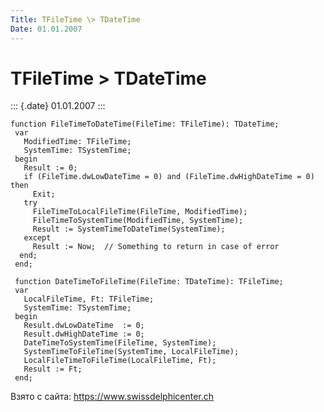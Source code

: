 ```yaml
---
Title: TFileTime \> TDateTime
Date: 01.01.2007
---
```



TFileTime \> TDateTime
======================

::: {.date}
01.01.2007
:::

    function FileTimeToDateTime(FileTime: TFileTime): TDateTime;
     var
       ModifiedTime: TFileTime;
       SystemTime: TSystemTime;
     begin
       Result := 0;
       if (FileTime.dwLowDateTime = 0) and (FileTime.dwHighDateTime = 0) then
         Exit;
       try
         FileTimeToLocalFileTime(FileTime, ModifiedTime);
         FileTimeToSystemTime(ModifiedTime, SystemTime);
         Result := SystemTimeToDateTime(SystemTime);
       except
         Result := Now;  // Something to return in case of error 
      end;
     end;
     
     function DateTimeToFileTime(FileTime: TDateTime): TFileTime;
     var
       LocalFileTime, Ft: TFileTime;
       SystemTime: TSystemTime;
     begin
       Result.dwLowDateTime  := 0;
       Result.dwHighDateTime := 0;
       DateTimeToSystemTime(FileTime, SystemTime);
       SystemTimeToFileTime(SystemTime, LocalFileTime);
       LocalFileTimeToFileTime(LocalFileTime, Ft);
       Result := Ft;
     end;

Взято с сайта: <https://www.swissdelphicenter.ch>
